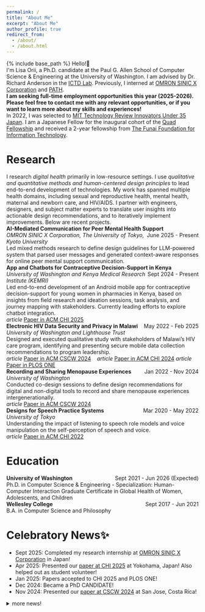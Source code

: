 ```yaml
---
permalink: /
title: "About Me"
excerpt: "About Me"
author_profile: true
redirect_from:
  - /about/
  - /about.html
---
```


{% include base_path %}
Hello!👋

I'm Lisa Orii, a Ph.D. candidate at the Paul G. Allen School of Computer Science & Engineering at the University of Washington. I am advised by Dr. Richard Anderson in the [ICTD Lab](https://ictd.cs.washington.edu/). Previously, I interned at [OMRON SINIC X Corporation](https://www.omron.com/sinicx/en/) and [PATH](https://www.path.org/).

**I am seeking full-time employment opportunities this year (2025-2026). Please feel free to contact me with any relevant opportunities, or if you want to learn more about my skills and experiences!**

In 2022, I was selected to [MIT Technology Review Innovators Under 35 Japan](https://www.technologyreview.jp/l/innovators_jp/under35jp_2022). I am a Japanese Fellow for the inaugural cohort of the [Quad Fellowship](https://www.quadfellowship.org/quad-fellows) and received a 2-year fellowship from [The Funai Foundation for Information Technology](https://www.funaifoundation.jp/english/english002.html).


# Research
I research *digital health* primarily in low-resource settings. I use *qualitative and quantitative methods and human-centered design principles* to lead end-to-end development of technologies. My work has spanned multiple health domains, including sexual and reproductive health, mental health, maternal and newborn care, and HIV/AIDS. I partner with engineers, designers, and subject matter experts to translate user insights into actionable design recommendations, and to iteratively implement improvements. Below are recent projects.

<head>
  <link rel="stylesheet" href="https://fonts.googleapis.com/icon?family=Material+Icons">
  <style>
    .item-title .date {
      float: right;
    }      
    .title .title {
      float: left;
    }
    .material-icons{
    display: inline-flex;
    vertical-align: top;
    }
    p {
      margin: 0px;
      padding: 0px;
    }
  </style>
</head>
<div class="col-md-9">
    <div class="item-title">
        <span class="title"><strong>AI-Mediated Communication for Peer Mental Health Support</strong></span>
        <span class="date">June 2025 - Present</span>
    </div>
    <span><i>OMRON SINIC X Corporation, The University of Tokyo, Kyoto University</i></span>
    <br>
    <span>Led mixed methods research to define design guidelines for LLM-powered system that parsed user messages and generated context-aware responses for online peer mental support communication.
    </span>
</div>
<!-- <i class="material-icons">article</i> -->
<!-- <a href="XX" target="_blank">Paper in XX</a> -->

<div class="col-md-9">
    <div class="item-title">
        <span class="title"><strong>App and Chatbots for Contraceptive Decision-Support in Kenya</strong></span>
        <span class="date">Sept 2024 - Present</span>
    </div>
    <span><i>University of Washington and Kenya Medical Research Institute (KEMRI)</i></span>
    <br>
    <span>Led end-to-end development of an Android mobile app for contraceptive decision-support for young women in pharmacies in Kenya, based on insights from field research and ideation sessions, task analysis, and journey mapping with stakeholders. Currently leading efforts to explore chatbot integration.</span>
</div>
<i class="material-icons">article</i>
<a href="https://dl.acm.org/doi/10.1145/3706598.3713508" target="_blank">Paper in ACM CHI 2025</a>

<div class="col-md-9">
    <div class="item-title">
        <span class="title"><strong>Electronic HIV Data Security and Privacy in Malawi</strong></span>
        <span class="date">May 2022 - Feb 2025</span>
    </div>
    <span><i>University of Washington and Lighthouse Trust</i></span>
    <br>
    <span>Designed and executed qualitative study with stakeholders of Malawi’s HIV care program, identifying and presenting secure mobile data collection recommendations to program leadership.</span>
</div>
<i class="material-icons">article</i>
<a href="https://dl.acm.org/doi/10.1145/3637323" target="_blank">Paper in ACM CSCW 2024</a>
&nbsp;&nbsp;
<i class="material-icons">article</i>
<a href="https://dl.acm.org/doi/10.1145/3613904.3642245" target="_blank">Paper in ACM CHI 2024</a>
<i class="material-icons">article</i>
<a href="https://journals.plos.org/plosone/article?id=10.1371/journal.pone.0296531" target="_blank">Paper in PLOS ONE</a>
&nbsp;&nbsp;

<div class="col-md-9">
    <div class="item-title">
        <span class="title"><strong>Recording and Sharing Menopause Experiences</strong></span>
        <span class="date">Jan 2022 - Nov 2024</span>
    </div>
    <span><i>University of Washington</i></span>
    <br>
    <span>Conducted co-design sessions to define design recommendations for digital and non-digital tools to record and share menopause experiences intergenerationally.</span>
</div>
<i class="material-icons">article</i>
<a href="https://dl.acm.org/doi/10.1145/3686975" target="_blank">Paper in ACM CSCW 2024</a>

<div class="col-md-9">
    <div class="item-title">
        <span class="title"><strong>Designs for Speech Practice Systems</strong></span>
        <span class="date">Mar 2020 - May 2022</span>
    </div>
    <span><i>University of Tokyo</i></span>
    <br>
    <span>Understanding the impact of listening to speech role models and voice manipulation on the self-perception of speech and voice.</span>
</div>
<i class="material-icons">article</i>
<a href="https://dl.acm.org/doi/10.1145/3491102.3502093" target="_blank">Paper in ACM CHI 2022</a>

# Education
<div class="col-md-9">
    <div class="item-title">
        <span class="title"><strong>University of Washington</strong></span>
        <span class="date">Sept 2021 - Jun 2026 (Expected)</span>
    </div>
    <span>Ph.D. in Computer Science & Engineering - Specialization: Human-Computer Interaction</span>
    <span>Graduate Certificate in Global Health of Women, Adolescents, and Children</span>
</div>
<div class="col-md-9">
    <div class="item-title">
        <span class="title"><strong>Wellesley College</strong></span>
        <span class="date">Sept 2017 - Jun 2021</span>
    </div>
    <span>B.A. in Computer Science and Philosophy</span>
</div>


# Celebratory News✨
* Sept 2025: Completed my research internship at [OMRON SINIC X Corporation](https://www.omron.com/sinicx/en/) in Japan!
* Apr 2025: Presented our [paper at CHI 2025](https://dl.acm.org/doi/10.1145/3706598.3713508) at Yokohama, Japan! Also helped out as student volunteer!
* Jan 2025: Papers accepted to CHI 2025 and PLOS ONE!
* Dec 2024: Became a PhD CANDIDATE!
* Nov 2024: Presented our [paper at CSCW 2024](https://dl.acm.org/doi/pdf/10.1145/3637323) at San Jose, Costa Rica!


<details closed>
  <summary markdown="span">more news!</summary>
  <div markdown=1>

  * May 2024: Presented our Best Paper Honorable Mention [paper at CHI 2024](https://dl.acm.org/doi/pdf/10.1145/3613904.3642245) at Honolulu!
  * Apr 2024: Our CSCW paper is published in PACM HCI journal. Here is the [PDF](https://dl.acm.org/doi/pdf/10.1145/3637323)!
  * Apr 2024: Awarded the Horton-Hallowell Fellowship from Wellesley College!
  * Apr 2024: Started my internship with [PATH](https://www.path.org/) in [Digital Square](https://digitalsquare.org/) and Primary Health Care teams!
  * Apr 2024: Conducted fieldwork in Kenya for research!
  * Mar 2024: Paper accepted to CHI 2024: [Link to paper](https://arxiv.org/pdf/2404.04444.pdf)!
  * Jan 2024: Awarded a grant from the UW Global Innovation Fund for our work on app dev for contraceptive education in Kenya!
  * Nov 2023: Paper accepted to CSCW 2024!
  * June 2023: Attended the [Quad Fellowship Summit in Melbourne, Australia](https://www.quadfellowship.org/updates/2023-quad-fellowship-summit).
  * Dec 2022: Selected to the inaugural cohort of the [Quad Fellowship](https://www.quadfellowship.org/quad-fellows)!
  * Nov 2022: Selected to [MIT Technology Review Innovators Under 35 Japan](https://www.technologyreview.jp/l/innovators_jp/under35jp_2022)!
  * Sept 2022: Conducted fieldwork research at a HIV clinic in Malawi for 2 weeks
  * June 2022: Helped organize and attended ICTD and ACM COMPASS 2022 at UW!
  * May 2022: Attended my first in-person conference at CHI 2022 where I presented our paper ["Designing for Speech Practice Systems: How Do User-Controlled Voice Manipulation and Model Speakers Impact Self-Perceptions of Voice?"](https://dl.acm.org/doi/pdf/10.1145/3491102.3502093)!
  * Sept 2021: Officially started my Ph.D. at UW!
  * Sept 2021: Attended AutomotiveUI '21 and presented our paper ["Perceptions of Trucking Automation: Insights from the r/Truckers Community"](https://dl.acm.org/doi/pdf/10.1145/3409118.3475154)!
  * June 2021: Graduated from Wellesley College
  * May 2021: Attended my first (virtual) conference at CHI 2021
  * Apr 2021: Committed to University of Washington CS Ph.D. program!
  * Nov 2020: Selected as a Grantee of [Funai Overseas Scholarship](https://funaifoundation.jp/scholarship/en/scholarship_guidelines_phd.html)
  
  </div>
</details>


<style>
.column {
  float: left;
  width: 33%;
  padding: 10px; 
}
.text-center {
    text-align: center !important;
}
.card-body {
    flex: 1 1 auto;
    min-height: 1px;
    height: 330px; 
    width: 
}
.center {
  margin-left: auto;
  margin-right: auto;
}
.images{
  width: 100px;
  height: auto;
}

@media screen and (max-width: 600px) { /*responsive layout*/
  .column {
    width: 100%;
  }
}
</style>

<!-- Getting started
======
1. Register a GitHub account if you don't have one and confirm your e-mail (required!)
1. Fork [this repository](https://github.com/academicpages/academicpages.github.io) by clicking the "fork" button in the top right.
1. Go to the repository's settings (rightmost item in the tabs that start with "Code", should be below "Unwatch"). Rename the repository "[your GitHub username].github.io", which will also be your website's URL.
1. Set site-wide configuration and create content & metadata (see below -- also see [this set of diffs](http://archive.is/3TPas) showing what files were changed to set up [an example site](https://getorg-testacct.github.io) for a user with the username "getorg-testacct")
1. Upload any files (like PDFs, .zip files, etc.) to the files/ directory. They will appear at https://[your GitHub username].github.io/files/example.pdf.  
1. Check status by going to the repository settings, in the "GitHub pages" section

Site-wide configuration
------
The main configuration file for the site is in the base directory in [_config.yml](https://github.com/academicpages/academicpages.github.io/blob/master/_config.yml), which defines the content in the sidebars and other site-wide features. You will need to replace the default variables with ones about yourself and your site's github repository. The configuration file for the top menu is in [_data/navigation.yml](https://github.com/academicpages/academicpages.github.io/blob/master/_data/navigation.yml). For example, if you don't have a portfolio or blog posts, you can remove those items from that navigation.yml file to remove them from the header.

Create content & metadata
------
For site content, there is one markdown file for each type of content, which are stored in directories like _publications, _talks, _posts, _teaching, or _pages. For example, each talk is a markdown file in the [_talks directory](https://github.com/academicpages/academicpages.github.io/tree/master/_talks). At the top of each markdown file is structured data in YAML about the talk, which the theme will parse to do lots of cool stuff. The same structured data about a talk is used to generate the list of talks on the [Talks page](https://academicpages.github.io/talks), each [individual page](https://academicpages.github.io/talks/2012-03-01-talk-1) for specific talks, the talks section for the [CV page](https://academicpages.github.io/cv), and the [map of places you've given a talk](https://academicpages.github.io/talkmap.html) (if you run this [python file](https://github.com/academicpages/academicpages.github.io/blob/master/talkmap.py) or [Jupyter notebook](https://github.com/academicpages/academicpages.github.io/blob/master/talkmap.ipynb), which creates the HTML for the map based on the contents of the _talks directory).

**Markdown generator**

I have also created [a set of Jupyter notebooks](https://github.com/academicpages/academicpages.github.io/tree/master/markdown_generator
) that converts a CSV containing structured data about talks or presentations into individual markdown files that will be properly formatted for the academicpages template. The sample CSVs in that directory are the ones I used to create my own personal website at stuartgeiger.com. My usual workflow is that I keep a spreadsheet of my publications and talks, then run the code in these notebooks to generate the markdown files, then commit and push them to the GitHub repository.

How to edit your site's GitHub repository
------
Many people use a git client to create files on their local computer and then push them to GitHub's servers. If you are not familiar with git, you can directly edit these configuration and markdown files directly in the github.com interface. Navigate to a file (like [this one](https://github.com/academicpages/academicpages.github.io/blob/master/_talks/2012-03-01-talk-1.md) and click the pencil icon in the top right of the content preview (to the right of the "Raw | Blame | History" buttons). You can delete a file by clicking the trashcan icon to the right of the pencil icon. You can also create new files or upload files by navigating to a directory and clicking the "Create new file" or "Upload files" buttons.

Example: editing a markdown file for a talk
![Editing a markdown file for a talk](/images/editing-talk.png)

For more info
------
More info about configuring academicpages can be found in [the guide](https://academicpages.github.io/markdown/). The [guides for the Minimal Mistakes theme](https://mmistakes.github.io/minimal-mistakes/docs/configuration/) (which this theme was forked from) might also be helpful. -->
